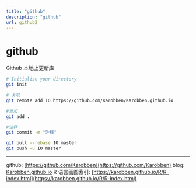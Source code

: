 ```yaml
---
title: "github"
description: "github"
url: github2
---
```


# github


Github 本地上更新库
```bash
# Initialize your directory
git init

# 关联
git remote add IO https://github.com/Karobben/Karobben.github.io

#添加
git add .

#注释
git commit -m "注释"

git pull --rebase IO master
git push -u IO master
```



---
github: [https://github.com/Karobben](https://github.com/Karobben)
blog: [Karobben.github.io](http://Karobben.github.io)
R 语言画图索引: [https://karobben.github.io/R/R-index.html](https://karobben.github.io/R/R-index.html)
